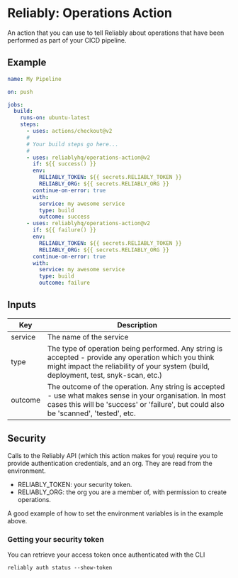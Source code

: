 # Reliably: Operations Action

An action that you can use to tell Reliably about operations that have been performed as part of your CICD pipeline.

## Example

```yaml
name: My Pipeline

on: push

jobs:
  build:
    runs-on: ubuntu-latest
    steps:
      - uses: actions/checkout@v2
      #
      # Your build steps go here...
      #
      - uses: reliablyhq/operations-action@v2
        if: ${{ success() }}
        env:
          RELIABLY_TOKEN: ${{ secrets.RELIABLY_TOKEN }}
          RELIABLY_ORG: ${{ secrets.RELIABLY_ORG }}
        continue-on-error: true
        with:
          service: my awesome service
          type: build
          outcome: success
      - uses: reliablyhq/operations-action@v2
        if: ${{ failure() }}
        env:
          RELIABLY_TOKEN: ${{ secrets.RELIABLY_TOKEN }}
          RELIABLY_ORG: ${{ secrets.RELIABLY_ORG }}
        continue-on-error: true
        with:
          service: my awesome service
          type: build
          outcome: failure

```

## Inputs

| Key     | Description                                                                                                                                                                                      |
| ------- | ------------------------------------------------------------------------------------------------------------------------------------------------------------------------------------------------ |
| service | The name of the service                                                                                                                                                                          |
| type    | The type of operation being performed. Any string is accepted - provide any operation which you think might impact the reliability of your system (build, deployment, test, snyk-scan, etc.)     |
| outcome | The outcome of the operation. Any string is accepted - use what makes sense in your organisation. In most cases this will be 'success' or 'failure', but could also be 'scanned', 'tested', etc. |

## Security

Calls to the Reliably API (which this action makes for you) require you to provide authentication credentials, and an org. They are read from the environment.
* RELIABLY_TOKEN: your security token.
* RELIABLY_ORG: the org you are a member of, with permission to create operations.

A good example of how to set the environment variables is in the example above.

### Getting your security token

You can retrieve your access token once authenticated with the CLI

```
reliably auth status --show-token
```